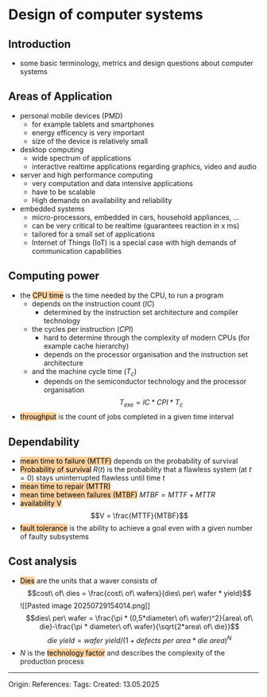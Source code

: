 # Design of computer systems

## Introduction

- some basic terminology, metrics and design questions about computer systems

## Areas of Application

- personal mobile devices (PMD)
	- for example tablets and smartphones
	- energy efficency is very important 
	- size of the device is relatively small
- desktop computing
	- wide spectrum of applications
	- interactive realtime applications regarding graphics, video and audio
- server and high performance computing
	- very computation and data intensive applications
	- have to be scalable
	- High demands on availability and reliability
- embedded systems
	- micro-processors, embedded in cars, household appliances, ...
	- can be very critical to be realtime (guarantees reaction in x ms)
	- tailored for a small set of applications
	- Internet of Things (IoT) is a special case with high demands of communication capabilities

## Computing power

- the <mark style="background: #FFB86CA6;">CPU time</mark> is the time needed by the CPU, to run a program
	- depends on the instruction count ($IC$)
		- determined by the instruction set architecture and compiler technology
	- the cycles per instruction ($CPI$) 
		- hard to determine through the complexity of modern CPUs (for example cache hierarchy)
		- depends on the processor organisation and the instruction set architecture
	- and the machine cycle time ($T_c$)
		- depends on the semiconductor technology and the processor organisation
$$T_{exe} = IC * CPI * T_c$$
- <mark style="background: #FFB86CA6;">throughput</mark> is the count of jobs completed in a given time interval

## Dependability

- <mark style="background: #FFB86CA6;">mean time to failure (MTTF)</mark> depends on the probability of survival
- <mark style="background: #FFB86CA6;">Probability of survival</mark> $R(t)$ is the probability that a flawless system (at $t = 0$) stays uninterrupted flawless until time $t$
- <mark style="background: #FFB86CA6;">mean time to repair (MTTR)</mark>
- <mark style="background: #FFB86CA6;">mean time between failures (MTBF)</mark> $MTBF = MTTF + MTTR$
- <mark style="background: #FFB86CA6;">availability V</mark> $$V = \frac{MTTF}{MTBF}$$
- <mark style="background: #FFB86CA6;">fault tolerance</mark> is the ability to achieve a goal even with a given number of faulty subsystems

## Cost analysis

- <mark style="background: #FFB86CA6;">Dies</mark> are the units that a waver consists of
$$cost\ of\ dies = \frac{cost\ of\ wafers}{dies\ per\ wafer * yield}$$
![[Pasted image 20250729154014.png]]
$$dies\ per\ wafer = \frac{\pi * (0,5*diameter\ of\ wafer)^2}{area\ of\ die}-\frac{\pi * diameter\ of\ wafer}{\sqrt{2*area\ of\ die}}$$
$$die\ yield = wafer\ yield / (1 + defects\ per\ area * die\ area)^N$$
- $N$ is the <mark style="background: #FFB86CA6;">technology factor</mark> and describes the complexity of the production process

---

Origin: 
References: 
Tags: 
Created: 13.05.2025

